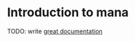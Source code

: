 # Introduction to mana

TODO: write [great documentation](http://jacobian.org/writing/great-documentation/what-to-write/)
